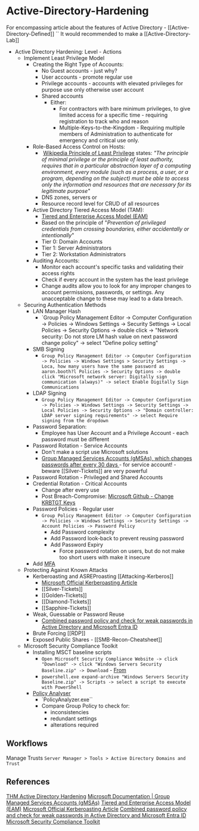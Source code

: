 # Active-Directory-Hardening

For encompassing article about the features of Active Directory - [[Active-Directory-Defined]] 
``
It would recommended to make a [[Active-Directory-Lab]]

- Active Directory Hardening: Level - Actions
	- Implement Least Privilege Model
		- Creating the Right Type of Accounts:
			- No Guest accounts - just why?
			- User accounts - promote regular use 
			- Privilege accounts - accounts with elevated privileges for purpose use only otherwise user account
			- Shared accounts 
				- Either:
					- For contractors with bare minimum privileges, to give limited access for a specific time - requiring registration to track who and reason
					- Multiple-Keys-to-the-Kingdom - Requiring multiple members of Administration to authenticate for emergency and critical use only. 
		- Role-Based Access Control on Hosts:
			-  [Wikipedia Principle of Least Privilege](https://en.wikipedia.org/wiki/Principle_of_least_privilege) states: *"The principle of minimal privilege or the principle of least authority, requires that in a particular abstraction layer of a computing environment, every module (such as a process, a user, or a program, depending on the subject) must be able to access only the information and resources that are necessary for its legitimate purpose"*
			- DNS zones, servers or 
			- Resource record level for CRUD of all resources 
		- Active Directory Tiered Access Model (TAM):
			- [Tiered and Enterprise Access Model (EAM)](https://docs.microsoft.com/en-us/security/compass/privileged-access-access-model)
			- Based on the principle of "*Prevention of privileged credentials from crossing boundaries, either accidentally or intentionally*"
			- Tier 0: Domain Accounts
			- Tier 1: Server Administrators
			- Tier 2: Workstation Administrators
		- Auditing Accounts:
			- Monitor each account's specific tasks and validating their access rights
			- Check if every account in the system has the least privilege
			- Change audits allow you to look for any improper changes to account permissions, passwords, or settings. Any unacceptable change to these may lead to a data breach.
	- Securing Authentication Methods
		- LAN Manager Hash
			- `Group Policy Management Editor -> Computer Configuration -> Policies -> Windows Settings -> Security Settings -> Local Policies -> Security Options -> double click -> "Network security: Do not store LM hash value on next password change policy" -> select "Define policy setting"
		- SMB Signing
			- `Group Policy Management Editor -> Computer Configuration -> Policies -> Windows Settings > Security Settings -> Loca, how many users have the same password as aaron.booth?l Policies -> Security Options -> double click "Microsoft network server: Digitally sign communication (always)" -> select Enable Digitally Sign Communications`
		- LDAP Signing
			- `Group Policy Management Editor -> Computer Configuration -> Policies -> Windows Settings -> Security Settings -> Local Policies -> Security Options -> "Domain controller: LDAP server signing requirements" -> select Require signing from the dropdown`
		- Password Separation:
			- Employee has User Account and a Privilege Account - each password must be different
		- Password Rotation - Service Accounts
			- Don't make a script use Microsoft solutions
			- [Group Managed Services Accounts (gMSAs), which changes passwords after every 30 days ](https://docs.microsoft.com/en-us/azure/active-directory/fundamentals/service-accounts-group-managed) - for service account! - beware [[Silver-Tickets]] are very powerful
		- Password Rotation - Privileged and Shared Accounts
		- Credential Rotation - Critical Accounts
			- Change after every use 
			- Post Breach-Compromise:  [Microsoft Github - Change KRBTGT Keys ](https://github.com/microsoft/New-KrbtgtKeys.ps1)
		- Password Policies - Regular user
			- `Group Policy Management Editor -> Computer Configuration -> Policies -> Windows Settings -> Security Settings -> Account Policies -> Password Policy`
				- Add Password complexity
				- Add Password look-back to prevent reusing password 
				- Add Password Expiry
					- Force password rotation on users, but do not make too short users with make it insecure
		- Add [MFA](https://docs.microsoft.com/en-us/azure/active-directory/authentication/howto-mfa-getstarted)
	- Protecting Against Known Attacks
		- Kerberoasting and ASREProasting [[Attacking-Kerberos]]
			- [Microsoft Official Kerberoasting Article](https://microsoft.com/security/blog/2020/08/27/stopping-active-directory-attacks-and-other-post-exploitation-behavior-with-amsi-and-machine-learning/)
			- [[Silver-Tickets]]
			- [[Golden-Tickets]]
			- [[Diamond-Tickets]]
			- [[Sapphire-Tickets]]
		- Weak, Guessable or Password Reuse 
			- [Combined password policy and check for weak passwords in Active Directory and Microsoft Entra ID](https://docs.microsoft.com/en-us/azure/active-directory/authentication/concept-password-ban-bad-combined-policy)
		- Brute Forcing [[RDP]] 
		- Exposed Public Shares - [[SMB-Recon-Cheatsheet]]
	- Microsoft Security Compliance Toolkit
		- Installing MSCT baseline scripts
			- `Open Microsoft Security Compliance Website -> click "Download" -> click "Windows Servers Security Baseline.zip" -> Download` - [From](https://www.microsoft.com/en-us/download/details.aspx?id=55319)
			- `powershell.exe expand-archive "Windows Servers Security Baseline.zip" -> Scripts -> select a script to execute with PowerShell`
		- [Policy Analyser](https://www.microsoft.com/en-us/download/details.aspx?id=55319)
			- `PolicyAnalyzer.exe``
			- Compare Group Policy to check for:
				- inconsistencies
				- redundant settings
				- alterations required
	
## Workflows

Manage Trusts
`Server Manager > Tools > Active Directory Domains and Trust`

## References

[THM Active Directory Hardening](https://tryhackme.com/room/activedirectoryhardening)
[Microsoft Documentation | Group Managed Services Accounts (gMSAs)](https://docs.microsoft.com/en-us/azure/active-directory/fundamentals/service-accounts-group-managed)
[Tiered and Enterprise Access Model (EAM)](https://docs.microsoft.com/en-us/security/compass/privileged-access-access-model)
[Microsoft Official Kerberoasting Article](https://microsoft.com/security/blog/2020/08/27/stopping-active-directory-attacks-and-other-post-exploitation-behavior-with-amsi-and-machine-learning/)
[Combined password policy and check for weak passwords in Active Directory and Microsoft Entra ID](https://docs.microsoft.com/en-us/azure/active-directory/authentication/concept-password-ban-bad-combined-policy)
[Microsoft Security Compliance Toolkit](https://www.microsoft.com/en-us/download/details.aspx?id=55319)
